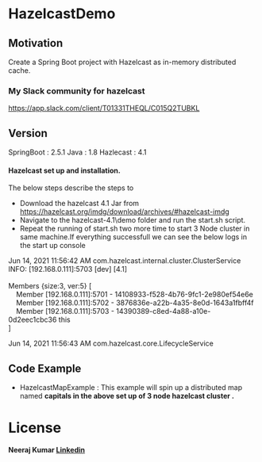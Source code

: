 # HazelcastDemo

## Motivation
Create a Spring Boot project with Hazelcast as in-memory distributed cache.

### My Slack community for hazelcast

https://app.slack.com/client/T01331THEQL/C015Q2TUBKL


## Version 
SpringBoot : 2.5.1
Java : 1.8
Hazlecast : 4.1

#### Hazelcast set up and installation.
The below steps describe the steps to 
- Download the hazelcast 4.1 Jar from https://hazelcast.org/imdg/download/archives/#hazelcast-imdg
- Navigate to the hazelcast-4.1\demo folder and run the start.sh script.
- Repeat the running of start.sh two more time to start 3 Node cluster in same machine.If everything successfull we can see the below logs in the start up console

<p>
        
Jun 14, 2021 11:56:42 AM com.hazelcast.internal.cluster.ClusterService <br>
INFO: [192.168.0.111]:5703 [dev] [4.1] <br>
<br>
Members {size:3, ver:5} [ <br>
&nbsp;&nbsp;&nbsp;&nbsp;Member [192.168.0.111]:5701 - 14108933-f528-4b76-9fc1-2e980ef54e6e <br>
&nbsp;&nbsp;&nbsp;&nbsp;Member [192.168.0.111]:5702 - 3876836e-a22b-4a35-8e0d-1643a1fbff4f <br>
&nbsp;&nbsp;&nbsp;&nbsp;Member [192.168.0.111]:5703 - 14390389-c8ed-4a88-a10e-0d2eec1cbc36 this <br>
]  <br>

Jun 14, 2021 11:56:43 AM com.hazelcast.core.LifecycleService <br>
        
## Code Example
- HazelcastMapExample : This example will spin up a distributed map named <b> capitals <b> in the above set up 
  of 3 node hazelcast cluster . 


<h1>License</h1>
Neeraj Kumar <a href="https://www.linkedin.com/in/kr28neeraj"> Linkedin </a>



